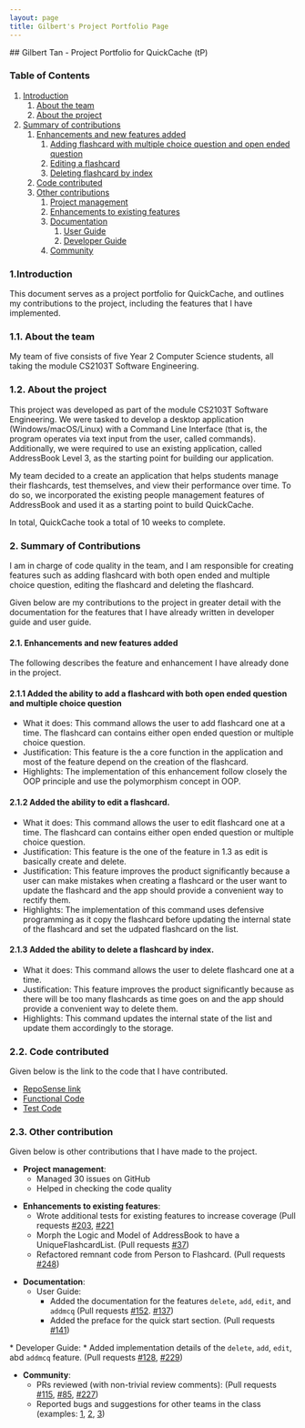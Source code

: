 ```yaml
---
layout: page
title: Gilbert's Project Portfolio Page
---
```

<link rel="stylesheet" href="PPP.css">
## Gilbert Tan - Project Portfolio for QuickCache (tP)

### Table of Contents
1. [Introduction](#introduction)
	1. [About the team](#about-the-team)
	2. [About the project](#about-the-project)
2. [Summary of contributions](#summary-of-contributions)
	1. [Enhancements and new features added](#enhancements-and-new-features-added)
		1. [Adding flashcard with multiple choice question and open ended question](#add-a-flashcard)
		2. [Editing a flashcard](#edit-a-flashcard)
		3. [Deleting flashcard by index](#delete-a-flashcard)
	2. [Code contributed](#code-contributed)
	3. [Other contributions](#other-contributions)
		1. [Project management](#project-management)
		2. [Enhancements to existing features](#enhancements-to-existing-features)
		3. [Documentation](#documentation)
			1. [User Guide](#user-guide)
			2. [Developer Guide](#developer-guide)
		4. [Community](#community)

<a name="introduction"></a>
### 1.Introduction

This document serves as a project portfolio for QuickCache, and outlines my contributions to the project, including the features that I have implemented.

<a name="about-the-team"></a>
### 1.1. About the team

My team of five consists of  five Year 2 Computer Science students, all taking the module CS2103T Software Engineering.

<a name="about-the-project"></a>
### 1.2. About the project

This project was developed as part of the module CS2103T Software Engineering. We were tasked to develop a desktop application (Windows/macOS/Linux) with a Command Line Interface (that is, the program operates via text input from the user, called commands). Additionally, we were required to use an existing application, called AddressBook Level 3, as the starting point for building our application.

My team decided to a create an application that helps students manage their flashcards, test themselves, and view their performance over time. To do so, we incorporated the existing people management features of AddressBook and used it as a starting point to build QuickCache.

In total, QuickCache took a total of 10 weeks to complete.

<a name="summary-of-contributions"></a>
### 2. Summary of Contributions

I am in charge of code quality in the team, and I am responsible for creating features such as adding flashcard with both open ended and multiple choice question, editing the flashcard and deleting the flashcard.

Given below are my contributions to the project in greater detail with the documentation for the features that I have already written in developer guide and user guide.

<a name="enhancements-and-new-features-added"></a>
#### 2.1. Enhancements and new features added
The following describes the feature and enhancement I have already done in the project.

<a name="add-a-flashcard"></a>
#### 2.1.1 Added the ability to add a flashcard with both open ended question and multiple choice question
  * What it does: This command allows the user to add flashcard one at a time. The flashcard can contains either open ended question or multiple choice question.
  * Justification: This feature is the a core function in the application and most of the feature depend on the creation of the flashcard.
  * Highlights: The implementation of this enhancement follow closely the OOP principle and use the polymorphism concept in OOP.

<a name="edit-a-flashcard"></a>
#### 2.1.2 Added the ability to edit a flashcard.
  * What it does: This command allows the user to edit flashcard one at a time. The flashcard can contains either open ended question or multiple choice question.
  * Justification: This feature is the one of the feature in 1.3 as edit is basically create and delete.
  * Justification: This feature improves the product significantly because a user can make mistakes when creating a flashcard or the user want to update the flashcard and the app should provide a convenient way to rectify them.
  * Highlights: The implementation of this command uses defensive programming as it copy the flashcard before updating the internal state of the flashcard and set the udpated flashcard on the list.

<a name="delete-a-flashcard"></a>
#### 2.1.3 Added the ability to delete a flashcard by index.
  * What it does: This command allows the user to delete flashcard one at a time.
  * Justification: This feature improves the product significantly because as there will be too many flashcards as time goes on and the app should provide a convenient way to delete them.
  * Highlights: This command updates the internal state of the list and update them accordingly to the storage.

<a name="code-contributed"></a>
### 2.2. Code contributed
 Given below is the link to the code that I have contributed.
 * [RepoSense link](https://nus-cs2103-ay2021s1.github.io/tp-dashboard/#breakdown=true&search=gilberttan19)
 * [Functional Code](https://github.com/AY2021S1-CS2103T-T13-2/tp/tree/master/src/main/java/quickcache)
 * [Test Code](https://github.com/AY2021S1-CS2103T-T13-2/tp/tree/master/src/test/java/quickcache)

<a name="other-contributions"></a>
### 2.3. Other contribution

Given below is other contributions that I have made to the project.

  <a name="project-management"></a>
  * **Project management**:
    * Managed 30 issues on GitHub
    * Helped in checking the code quality

  <a name="enhancements-to-existing-features"></a>
  * **Enhancements to existing features**:
    * Wrote additional tests for existing features to increase coverage (Pull requests [\#203](https://github.com/AY2021S1-CS2103T-T13-2/tp/pull/203), [\#221](https://github.com/AY2021S1-CS2103T-T13-2/tp/pull/221)
    * Morph the Logic and Model of AddressBook to have a UniqueFlashcardList. (Pull requests [\#37](https://github.com/AY2021S1-CS2103T-T13-2/tp/pull/37))
    * Refactored remnant code from Person to Flashcard. (Pull requests [\#248](https://github.com/AY2021S1-CS2103T-T13-2/tp/pull/248))

<a name="documentation"></a>
  * **Documentation**:
  <a name="user-guide"></a>
    * User Guide:
      * Added the documentation for the features `delete`, `add`, `edit`, and `addmcq` (Pull requests [\#152](https://github.com/AY2021S1-CS2103T-T13-2/tp/pull/152). [\#137](https://github.com/AY2021S1-CS2103T-T13-2/tp/pull/137))
      * Added the preface for the quick start section. (Pull requests [\#141](https://github.com/AY2021S1-CS2103T-T13-2/tp/pull/141))

  <a name="developer-guide"></a>
    * Developer Guide:
      * Added implementation details of the `delete`, `add`, `edit`, abd `addmcq` feature. (Pull requests [\#128](https://github.com/AY2021S1-CS2103T-T13-2/tp/pull/128), [\#229](https://github.com/AY2021S1-CS2103T-T13-2/tp/pull/229))

<a name="community"></a>
  * **Community**:
    * PRs reviewed (with non-trivial review comments): (Pull requests [\#115](https://github.com/AY2021S1-CS2103T-T13-2/tp/pull/115), [\#85](https://github.com/AY2021S1-CS2103T-T13-2/tp/pull/85), [\#227](https://github.com/AY2021S1-CS2103T-T13-2/tp/pull/227))
    * Reported bugs and suggestions for other teams in the class (examples: [1](https://github.com/GilbertTan19/ped/issues/1), [2](https://github.com/GilbertTan19/ped/issues/2), [3](https://github.com/GilbertTan19/ped/issues/3))
